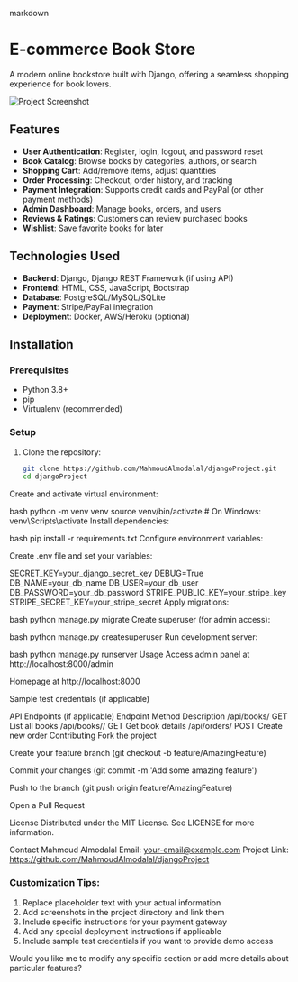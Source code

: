 markdown
# E-commerce Book Store

A modern online bookstore built with Django, offering a seamless shopping experience for book lovers.

![Project Screenshot](screenshot.png) <!-- Add a screenshot if available -->

## Features

- **User Authentication**: Register, login, logout, and password reset
- **Book Catalog**: Browse books by categories, authors, or search
- **Shopping Cart**: Add/remove items, adjust quantities
- **Order Processing**: Checkout, order history, and tracking
- **Payment Integration**: Supports credit cards and PayPal (or other payment methods)
- **Admin Dashboard**: Manage books, orders, and users
- **Reviews & Ratings**: Customers can review purchased books
- **Wishlist**: Save favorite books for later

## Technologies Used

- **Backend**: Django, Django REST Framework (if using API)
- **Frontend**: HTML, CSS, JavaScript, Bootstrap
- **Database**: PostgreSQL/MySQL/SQLite
- **Payment**: Stripe/PayPal integration
- **Deployment**: Docker, AWS/Heroku (optional)

## Installation

### Prerequisites
- Python 3.8+
- pip
- Virtualenv (recommended)

### Setup

1. Clone the repository:
   ```bash
   git clone https://github.com/MahmoudAlmodalal/djangoProject.git
   cd djangoProject
Create and activate virtual environment:

bash
python -m venv venv
source venv/bin/activate  # On Windows: venv\Scripts\activate
Install dependencies:

bash
pip install -r requirements.txt
Configure environment variables:

Create .env file and set your variables:

SECRET_KEY=your_django_secret_key
DEBUG=True
DB_NAME=your_db_name
DB_USER=your_db_user
DB_PASSWORD=your_db_password
STRIPE_PUBLIC_KEY=your_stripe_key
STRIPE_SECRET_KEY=your_stripe_secret
Apply migrations:

bash
python manage.py migrate
Create superuser (for admin access):

bash
python manage.py createsuperuser
Run development server:

bash
python manage.py runserver
Usage
Access admin panel at http://localhost:8000/admin

Homepage at http://localhost:8000

Sample test credentials (if applicable)

API Endpoints (if applicable)
Endpoint	Method	Description
/api/books/	GET	List all books
/api/books/<id>/	GET	Get book details
/api/orders/	POST	Create new order
Contributing
Fork the project

Create your feature branch (git checkout -b feature/AmazingFeature)

Commit your changes (git commit -m 'Add some amazing feature')

Push to the branch (git push origin feature/AmazingFeature)

Open a Pull Request

License
Distributed under the MIT License. See LICENSE for more information.

Contact
Mahmoud Almodalal
Email: your-email@example.com
Project Link: https://github.com/MahmoudAlmodalal/djangoProject


### Customization Tips:
1. Replace placeholder text with your actual information
2. Add screenshots in the project directory and link them
3. Include specific instructions for your payment gateway
4. Add any special deployment instructions if applicable
5. Include sample test credentials if you want to provide demo access

Would you like me to modify any specific section or add more details about particular features?
